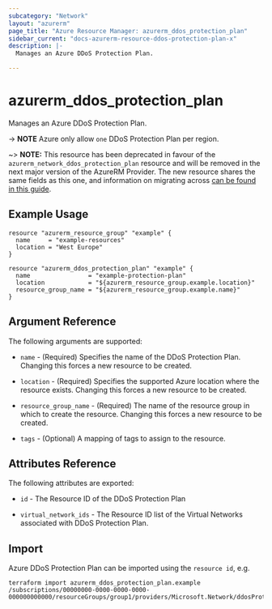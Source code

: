 ```yaml
---
subcategory: "Network"
layout: "azurerm"
page_title: "Azure Resource Manager: azurerm_ddos_protection_plan"
sidebar_current: "docs-azurerm-resource-ddos-protection-plan-x"
description: |-
  Manages an Azure DDoS Protection Plan.

---
```


# azurerm_ddos_protection_plan

Manages an Azure DDoS Protection Plan.

-> **NOTE** Azure only allow `one` DDoS Protection Plan per region.

~> **NOTE:** This resource has been deprecated in favour of the `azurerm_network_ddos_protection_plan` resource and will be removed in the next major version of the AzureRM Provider. The new resource shares the same fields as this one, and information on migrating across [can be found in this guide](../guides/migrating-between-renamed-resources.html).

## Example Usage

```hcl
resource "azurerm_resource_group" "example" {
  name     = "example-resources"
  location = "West Europe"
}

resource "azurerm_ddos_protection_plan" "example" {
  name                = "example-protection-plan"
  location            = "${azurerm_resource_group.example.location}"
  resource_group_name = "${azurerm_resource_group.example.name}"
}
```

## Argument Reference

The following arguments are supported:

* `name` - (Required) Specifies the name of the DDoS Protection Plan. Changing this forces a new resource to be created.

* `location` - (Required) Specifies the supported Azure location where the resource exists. Changing this forces a new resource to be created.

* `resource_group_name` - (Required) The name of the resource group in which to create the resource. Changing this forces a new resource to be created.

* `tags` - (Optional) A mapping of tags to assign to the resource.

## Attributes Reference

The following attributes are exported:

* `id` - The Resource ID of the DDoS Protection Plan

* `virtual_network_ids` - The Resource ID list of the Virtual Networks associated with DDoS Protection Plan.

## Import

Azure DDoS Protection Plan can be imported using the `resource id`, e.g.

```shell
terraform import azurerm_ddos_protection_plan.example /subscriptions/00000000-0000-0000-0000-000000000000/resourceGroups/group1/providers/Microsoft.Network/ddosProtectionPlans/testddospplan
```
